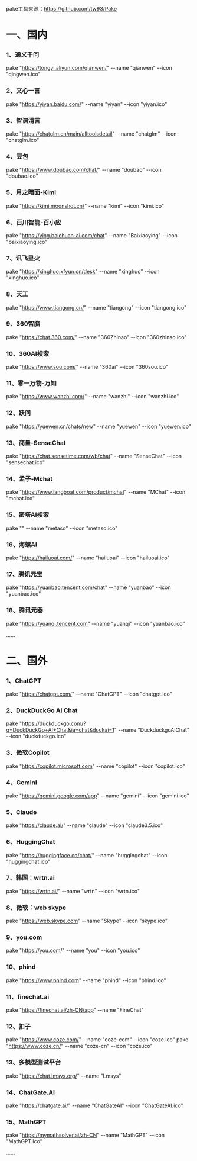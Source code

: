 pake工具来源：https://github.com/tw93/Pake

# 一、国内

### 1、通义千问
pake "https://tongyi.aliyun.com/qianwen/" --name "qianwen" --icon "qingwen.ico"

### 2、文心一言
pake "https://yiyan.baidu.com/" --name "yiyan" --icon "yiyan.ico"

### 3、智谱清言
pake "https://chatglm.cn/main/alltoolsdetail" --name "chatglm"  --icon "chatglm.ico"

### 4、豆包
pake "https://www.doubao.com/chat/" --name "doubao" --icon "doubao.ico"

### 5、月之暗面-Kimi
pake "https://kimi.moonshot.cn/" --name "kimi" --icon "kimi.ico"

### 6、百川智能-百小应
pake "https://ying.baichuan-ai.com/chat" --name "Baixiaoying" --icon "baixiaoying.ico"

### 7、讯飞星火
pake "https://xinghuo.xfyun.cn/desk" --name "xinghuo" --icon "xinghuo.ico"

### 8、天工
pake "https://www.tiangong.cn/" --name "tiangong"  --icon "tiangong.ico"

### 9、360智脑
pake "https://chat.360.com/" --name "360Zhinao"  --icon "360zhinao.ico"

### 10、360AI搜索
pake "https://www.sou.com/" --name "360ai"  --icon "360sou.ico"

### 11、零一万物-万知
pake "https://www.wanzhi.com/" --name "wanzhi" --icon "wanzhi.ico"

### 12、跃问
pake "https://yuewen.cn/chats/new" --name "yuewen" --icon "yuewen.ico"

### 13、商量-SenseChat
pake "https://chat.sensetime.com/wb/chat" --name "SenseChat" --icon "sensechat.ico"

### 14、孟子-Mchat
pake "https://www.langboat.com/product/mchat" --name "MChat" --icon "mchat.ico"

### 15、密塔AI搜索
pake "" --name "metaso" --icon "metaso.ico"

### 16、海螺AI
pake "https://hailuoai.com/" --name "hailuoai" --icon "hailuoai.ico"

### 17、腾讯元宝
pake "https://yuanbao.tencent.com/chat" --name "yuanbao" --icon "yuanbao.ico"

### 18、腾讯元器
pake "https://yuanqi.tencent.com" --name "yuanqi" --icon "yuanbao.ico"

……

# 二、国外

### 1、ChatGPT
pake "https://chatgpt.com/" --name "ChatGPT" --icon "chatgpt.ico"

### 2、DuckDuckGo AI Chat
pake "https://duckduckgo.com/?q=DuckDuckGo+AI+Chat&ia=chat&duckai=1" --name "DuckduckgoAiChat" --icon "duckduckgo.ico"

### 3、微软Copilot
pake "https://copilot.microsoft.com" --name "copilot" --icon "copilot.ico"

### 4、Gemini
pake "https://gemini.google.com/app" --name "gemini" --icon "gemini.ico"

### 5、Claude
pake "https://claude.ai/" --name "claude" --icon "claude3.5.ico"

### 6、HuggingChat
pake "https://huggingface.co/chat/" --name "huggingchat" --icon "huggingchat.ico"

### 7、韩国：wrtn.ai
pake "https://wrtn.ai/" --name "wrtn" --icon "wrtn.ico"

### 8、微软：web skype
pake "https://web.skype.com" --name "Skype" --icon "skype.ico"

### 9、you.com
pake "https://you.com/" --name "you" --icon "you.ico"

### 10、phind
pake "https://www.phind.com" --name "phind" --icon "phind.ico"

### 11、finechat.ai
pake "https://finechat.ai/zh-CN/app" --name "FineChat"

### 12、扣子
pake "https://www.coze.com/" --name "coze-com" --icon "coze.ico"
pake "https://www.coze.cn/" --name "coze-cn" --icon "coze.ico"

### 13、多模型测试平台
pake "https://chat.lmsys.org/" --name "Lmsys"

### 14、ChatGate.AI
pake "https://chatgate.ai/" --name "ChatGateAI" --icon "ChatGateAI.ico"

### 15、MathGPT
pake "https://mymathsolver.ai/zh-CN" --name "MathGPT" --icon "MathGPT.ico"

……